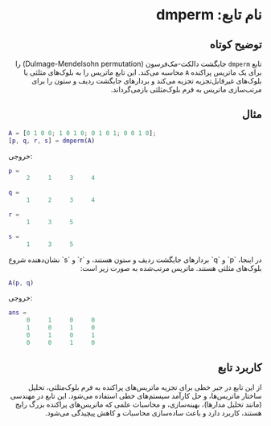 
<div dir="rtl">

# نام تابع: dmperm

## توضیح کوتاه
تابع `dmperm` جایگشت دالکث-مک‌فرسون (Dulmage-Mendelsohn permutation) را برای یک ماتریس پراکنده `A` محاسبه می‌کند. این تابع ماتریس را به بلوک‌های مثلثی یا بلوک‌های غیرقابل‌تجزیه تجزیه می‌کند و بردارهای جایگشت ردیف و ستون را برای مرتب‌سازی ماتریس به فرم بلوک‌مثلثی بازمی‌گرداند.

## مثال
<div dir="ltr">

```matlab
A = [0 1 0 0; 1 0 1 0; 0 1 0 1; 0 0 1 0];
[p, q, r, s] = dmperm(A)
```

خروجی:
```matlab
p =
     2     1     3     4

q =
     1     2     3     4

r =
     1     3     5

s =
     1     3     5
```

</div>
در اینجا، `p` و `q` بردارهای جایگشت ردیف و ستون هستند، و `r` و `s` نشان‌دهنده شروع بلوک‌های مثلثی هستند. ماتریس مرتب‌شده به صورت زیر است:
<div dir="ltr">

```matlab
A(p, q)
```

خروجی:
```matlab
ans =
     0     1     0     0
     1     0     1     0
     0     1     0     1
     0     0     1     0
```

</div>

## کاربرد تابع
از این تابع در جبر خطی برای تجزیه ماتریس‌های پراکنده به فرم بلوک‌مثلثی، تحلیل ساختار ماتریس‌ها، و حل کارآمد سیستم‌های خطی استفاده می‌شود. این تابع در مهندسی (مانند تحلیل مدارها)، بهینه‌سازی، و محاسبات علمی که ماتریس‌های پراکنده بزرگ رایج هستند، کاربرد دارد و باعث ساده‌سازی محاسبات و کاهش پیچیدگی می‌شود.

</div>
